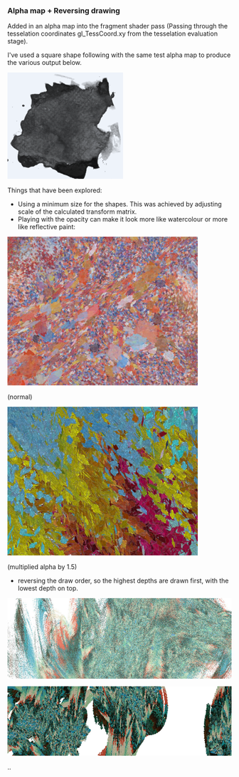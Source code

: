 ### Alpha map + Reversing drawing

Added in an alpha map into the fragment shader pass (Passing through the tesselation coordinates gl_TessCoord.xy from the tesselation evaluation stage).

I've used a square shape following with the same test alpha map to produce the various output below.

![image1](../project_images/alphamap/alphamap.PNG?raw=true "image1")

Things that have been explored:

* Using a minimum size for the shapes.  This was achieved by adjusting scale of the calculated transform matrix. 
* Playing with the opacity can make it look more like watercolour or more like reflective paint:

![image2](../project_images/alphamap/close-up2.jpg?raw=true "image2")

(normal)

![image3](../project_images/alphamap/close-up1.jpg?raw=true "image3")

(multiplied alpha by 1.5)

* reversing the draw order, so the highest depths are drawn first, with the lowest depth on top.

![image4](../project_images/alphamap/c81.jpg?raw=true "image4")

![image5](../project_images/alphamap/c83.jpg?raw=true "image5")

..

